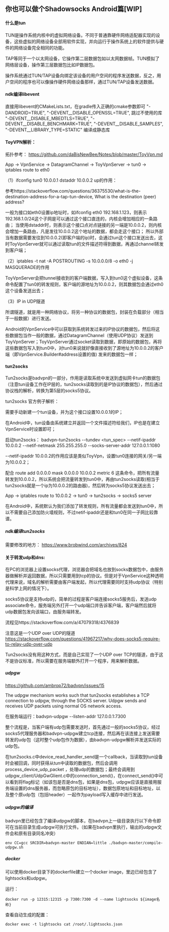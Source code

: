 ## 你也可以做个Shadowsocks Android篇[WIP]

#### 什么是tun

TUN是操作系统内核中的虚拟网络设备。不同于普通靠硬件网络适配器实现的设备，这些虚拟的网络设备全部用软件实现，并向运行于操作系统上的软件提供与硬件的网络设备完全相同的功能。

TAP等同于一个以太网设备，它操作第二层数据包如以太网数据帧。TUN模拟了网络层设备，操作第三层数据包比如IP数据包。

操作系统通过TUN/TAP设备向绑定该设备的用户空间的程序发送数据，反之，用户空间的程序也可以像操作硬件网络设备那样，通过TUN/TAP设备发送数据。

#### ndk编译libevent
直接用libevent的CMakeLists.txt，在gradle传入正确的cmake参数即可
"-DANDROID=TRUE", 
"-DEVENT__DISABLE_OPENSSL=TRUE", 跳过不使用的库
"-DEVENT__DISABLE_MBEDTLS=TRUE", 
"-DEVENT__DISABLE_BENCHMARK=TRUE", 
"-DEVENT__DISABLE_SAMPLES", 
"-DEVENT__LIBRARY_TYPE=STATIC" 编译成静态库


#### ToyVPN解析：

拓扑参考：
https://github.com/daBisNewBee/Notes/blob/master/ToyVpn.md

App -> VpnService -> DatagramChannel -> ToyVpnServer -> tun0 -> iptables route to eth0

（1）ifconfig tun0 10.0.0.1 dstaddr 10.0.0.2 up的作用：

参考https://stackoverflow.com/questions/36375530/what-is-the-destination-address-for-a-tap-tun-device, What is the destination (peer) address?

一般为接口如eth0设置ip地址时，如ifconfig eth0 192.168.1.123，则表示192.168.1.0/24这个子网是可以通过这个接口直连的，内核会增加相应的一条路由；
当使用dstaddr时，则表示这个接口点对点链接的另一端是10.0.0.2，则内核会增加一条路由，凡是发往10.0.0.2这个地址的数据，都会走这个接口；
所以外部当有数据需要发往到10.0.0.2(即客户端的ip)时，会通过tun这个接口发送出去，这时ToyVpnServer就可以通过读取tun的文件描述符得到数据，再通过channel转发到客户端；

（2）iptables -t nat -A POSTROUTING -s 10.0.0.0/8 -o eth0 -j MASQUERADE的作用

ToyVpnServer会把tunnel接收到的客户端数据，写入到tun0这个虚拟设备，这条命令配置了tun0的转发规则，客户端的源地址为10.0.0.2，则其数据包会通过eth0这个设备发送出去；

（3）IP in UDP隧道

所谓隧道，就是用一种网络协议，将另一种协议的数据包，封装在负载部分（相当于一般数据）进行发送。

Android的VpnService中可以获取到系统转发过来的IP协议的数据包，然后将这些数据包当作一般的数据，通过DatagramChannel（使用UDP协议）发送到ToyVpnServer；ToyVpnServer通过socket读取到数据，即原始的数据包，再将这些数据包写入到tun0中，对tun0来说就好像直接收到了源地址为10.0.0.2的客户端（即VpnService.Builder#address设置的值) 发来的数据包一样；

 
#### tun2socks

Tun2socks是badvpn的一部分，作用是读取系统中发送到虚拟网卡tun的数据包（注意tun设备工作在IP层的，tun2socks读取到的是IP协议的数据包），然后通过协议栈的解析，转换为第5层的socks5协议。

tun2socks 官方例子解析：

需要手动新建一个tun设备，并为这个接口设置10.0.0.1的IP；

在Android中，tun设备由系统建立并返回一个文件描述符给我们，IP也是在建立VpnService时设置即可；

启动tun2socks：
badvpn-tun2socks --tundev <tun_spec> --netif-ipaddr 10.0.0.2 --netif-netmask 255.255.255.0 --socks-server-addr 127.0.0.1:1080

--netif-ipaddr 10.0.0.2的作用应该是类似ToyVpn，设置tun0连接的网关/另一端为10.0.0.2；

配合 route add 0.0.0.0 mask 0.0.0.0 10.0.0.2 metric 6 这条命令，把所有流量转发到10.0.0.2，所以系统会把流量转发到tun0中，再由tun2socks读取(相当于tun2socks就是一个ip为10.0.0.2的路由器)，然后转为socks5协议发送出去；

App -> iptables route to 10.0.0.2 -> tun0 -> tun2socks -> socks5 server

在Android中，系统默认为我们添加了转发规则，所有流量都会发送到tun0中，所以不需要自己添加防火墙规则，不过netif-ipaddr还是和tun0在同一子网比较靠谱。

##### ndk编译tun2socks 

需要修改的地方：
https://www.brobwind.com/archives/824

#### 关于转发udp和dns:

在PC的浏览器上设置socks代理，浏览器会把域名也放到socks数据包中，由服务器做解析并返回数据，所以只需要用到tcp的协议。但是对于VpnService这种透明代理来说，域名的解析需要由客户端发起，所以代理需要同时支持udp协议（特别是科学上网的情况下）。

socks5协议是支持udp的，简单的过程是客户端连接socks5服务后，发送udp associate命令，服务端另外打开一个udp端口并告诉客户端，客户端然后就将udp数据包发向该端口，由服务端转发。

流程见https://stackoverflow.com/a/47079318/4376839

注意这是一个UDP over UDP的隧道 https://stackoverflow.com/questions/41967217/why-does-socks5-require-to-relay-udp-over-udp

Tun2socks没有用这种方式，而是自己实现了一个UDP over TCP的隧道，由于这不是协议标准，所以需要在服务端额外打开一个程序，用来解析数据。

##### udpgw

https://github.com/ambrop72/badvpn/issues/15

The udpgw mechanism works such that tun2socks establishes a TCP connection to udpgw, through the SOCKS server. Udpgw sends and receives UDP packets using normal OS network access.

在服务端运行：badvpn-udpgw --listen-addr 127.0.0.1:7300

整个流程是，当客户端有udp包需要发送时，首先通过一般的socks5协议，经过socks5代理服务器和badvpn-udpgw建立tcp连接，然后再在该连接上发送需要转发的udp包（这时整个udp包作为数据），由badvpn-udpgw解析并发送实际的udp包。

在tun2socks.c中device_read_handler_send是一个callback，当读取到tun设备时会被回调，同时获得从tun中读取的数据包，然后会调用process_device_udp_packet ，处理udp的数据包；最终会调用到udpgw_client/UdpGwGlient.c中的connection_send()，在connect_send()中可以看到将flag标记（如该包是否是dns包，如果是dns包，udpgw应该是直接用服务端设置的dns服务器，而忽略原包的目标地址），数据包原地址和目标地址，以及整个原udp包（包括header）一起作为payload写入缓存中进行发送。

##### udpgw的编译

badvpn里已经包含了编译udpgw的脚本，在badvpn上一级目录执行以下命令即可在当前目录生成udpgw可执行文件。（如果在badvpn里执行，输出的udpgw文件会和原有目录同名冲突）

    env CC=gcc SRCDIR=badvpn-master ENDIAN=little ./badvpn-master/compile-udpgw.sh

##### docker

可以使用docker目录下的dockerfile建立一个docker image，里边已经包含了lightsocks和udpgw。

运行：

    docker run -p 12315:12315 -p 7300:7300 -d --name lightsocks ${image名称}
    
查看自动生成的配置：

    docker exec -t lightsocks cat /root/.lightsocks.json